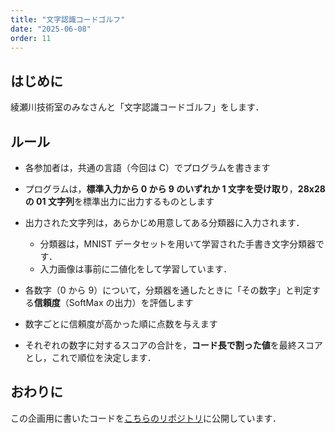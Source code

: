 ```yaml
---
title: "文字認識コードゴルフ"
date: "2025-06-08"
order: 11
---
```


## はじめに

綾瀬川技術室のみなさんと「文字認識コードゴルフ」をします．

## ルール

- 各参加者は，共通の言語（今回は C）でプログラムを書きます
- プログラムは，**標準入力から 0 から 9 のいずれか 1 文字を受け取り**，**28x28 の 01 文字列**を標準出力に出力するものとします

- 出力された文字列は，あらかじめ用意してある分類器に入力されます．
  - 分類器は，MNIST データセットを用いて学習された手書き文字分類器です．
  - 入力画像は事前に二値化をして学習しています．

- 各数字（0 から 9）について，分類器を通したときに「その数字」と判定する**信頼度**（SoftMax の出力）を評価します
- 数字ごとに信頼度が高かった順に点数を与えます
- それぞれの数字に対するスコアの合計を，**コード長で割った値**を最終スコアとし，これで順位を決定します．

## おわりに

この企画用に書いたコードを[こちらのリポジトリ](https://github.com/ichi-no-se/ayasegawa-tech/tree/main/002-digit_classification)に公開しています．
